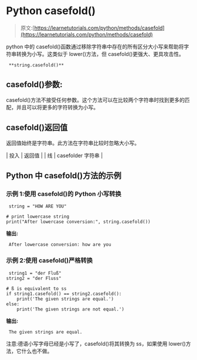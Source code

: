 # Python casefold()

> 原文:[https://learnetutorials.com/python/methods/casefold](https://learnetutorials.com/python/methods/casefold)

python 中的 casefold()函数通过移除字符串中存在的所有区分大小写来帮助将字符串转换为小写。这类似于 lower()方法，但 casefold()更强大、更具攻击性。

```
 **string.casefold()** 

```

## casefold()参数:

casefold()方法不接受任何参数。这个方法可以在比较两个字符串时找到更多的匹配，并且可以将更多的字符转换为小写。

## casefold()返回值

返回值始终是字符串。此方法在字符串比较时忽略大小写。

| 投入 | 返回值 |
| 线 | casefolder 字符串 |

## Python 中 casefold()方法的示例

### 示例 1:使用 casefold()的 Python 小写转换

```
 string = "HOW ARE YOU"

# print lowercase string
print("After lowercase conversion:", string.casefold()) 

```

**输出:**

```
 After lowercase conversion: how are you 
```

### 示例 2:使用 casefold()严格转换

```
 string1 = "der Fluß"
string2 = "der Fluss"

# ß is equivalent to ss
if string1.casefold() == string2.casefold():
    print('The given strings are equal.')
else:
    print('The given strings are not equal.') 

```

**输出:**

```
 The given strings are equal. 
```

注意:德语小写字母已经是小写了，casefold()将其转换为 ss，如果使用 lower()方法，它什么也不做。